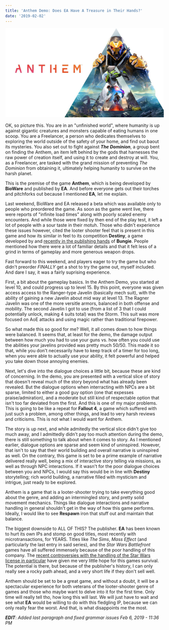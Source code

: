 ```yaml
---
title: 'Anthem Demo: Does EA Have A Treasure in Their Hands?'
date: '2019-02-02'
---
```


![Anthem Logo](../../assets/anthem-image.jpg)

OK, so picture this. You are in an "unfinished world", where humanity is up against gigantic creatures and monsters capable of eating humans in one scoop. You are a Freelancer, a person who dedicates themselves to exploring the world outside of the safety of your home, and find out baout its mysteries. You also set out to fight against ***The Dominion***, a group bent on finding the Anthem, an item left behind by the gods that harnesses the raw power of creation itself, and using it to create and destroy at will. You, as a Freelancer, are tasked with the grand mission of preventing *The Dominion* from obtaining it, ultimately helping humanity to survive on the harsh planet.

This is the premise of the game **Anthem**, which is being developed by **BioWare** and published by **EA**. And before everyone gets out their torches and pitchforks out because I mentioned **EA**, let me explain. 

Last weekend, BioWare and EA released a beta which was available only to people who preordered the game. As soon as the game went live, there were reports of "infinite load times" along with poorly scaled enemy encounters. And while those were fixed by then end of the play test, it left a lot of people with a sour taste in their motuh. Those who didn't experience these issues however, cited the looter shooter feel that is present in this game and how its similar in feel to its competition **Destiny**, a game developed by and [recently in the publishing hands][Bungie Split] of **Bungie**. People mentioned how there were a lot of familiar details and that it felt less of a grind in terms of gameplay and more generous weapon drops.

Fast forward to this weekend, and players eager to try the game but who didn't preorder *FINALLY* get a shot to try the game out, myself included. And dare I say, it was a fairly suprising experience.

First, a bit about the gameplay basics. In the Anthem Demo, you started at level 10, and could progress up to level 15. By this point, everyone was given access access to the Ranger-type Javelin (basically mech suit), with the ability of gaining a new Javelin about mid way at level 13. The Ragner Javelin was one of the more versitle armors, balanced in both offense and mobility. The second Javelin I got to use (from a list of 3 that I could potentially unlock, making 4 suits total) was the Storm. This suit was more focused on AoE attacks and using magic rather than traditional firepower. 

So what made this so good for me? Well, it all comes down to how things were balanced. It seems that, at least for the demo, the damage output between how much you had to use your guns vs. how often you could use the abilities your javelins provided was pretty much 50/50. This made it so that, while you don't necessarily have to keep track of a timer for too long, when you were able to actually use your ability, it felt powerful and helped you take down those annoying enemies.

Next, let's dive into the dialogue choices a little bit, because these are kind of concerning. In the demo, you are presented with a vertical slice of story that doesn't reveal much of the story beyond what has already been revealed. But the dialogue options when interracting with NPCs are a bit sparse, limited to either a good guy option (one that expesses praise/admiration), and a moderate but still kind of respectable option that isn't too far deviated from the first. And this is one of my major problems. This is going to be like a repeat for **Fallout 4**, a game which suffered with just such a problem, among other things, and lead to very harsh reviews and criticisms. This is not what I would want for Anthem.

The story is up next, and while admitedly the vertical slice didn't give too much away, and I admittedly didn't pay too much attention during the demo, there is still something to talk about when it comes to story. As I mentioned earlier, dialogue options are sparse and seem kind of uninspired. However, that isn't to say that their world building and overall narrative is uninspired as well. On the contrary, this game is set to be a prime example of narrative delivered really well, being a mix of interactive story telling via missions, as well as through NPC interactions. If it wasn't for the poor dialogue choices between you and NPCs, I would say this would be in line with **Destiny** storytelling; rich world building, a narrative filled with mysticism and intrigue, just ready to be explored.

Anthem is a game that is a looter-shooter trying to take everything good about the genre, and adding an intermingled story, and pretty solid movement mechanics. Things like dialogue interactions and narrative handling in general shouldn't get in the way of how this game performs. Ideally, I would like to see **Respawn** iron that stuff out and maintain that balance.

The biggest downside to ALL OF THIS? The publisher. **EA** has been known to hurt its own IPs and stomp on good titles, most recently with microtransactions, for YEARS. Titles like *The Sims*, *Mass Effect* (and particularly the last entry in said series), and the *Star Wars Battlefront* games have all suffered immensely because of the poor handling of this company. The [recent controversies with the handling of the Star Wars license in particular][EA Star Wars License] have given me very little hope for this games survival. The potential is there, but because of the publisher's history, I can only really see a rocky path ahead, and a very short life if they don't sell well.

Anthem should be set to be a great game, and without a doubt, it will be a spectacular experience for both veterans of the looter-shooter genre of games and those who maybe want to delve into it for the first time. Only time will really tell tho, how long this will last. We will just have to wait and see what **EA** would be willing to do with this fledgling IP, because we can only really fear the worst. And that, is what disappoints me the most.

***EDIT***: *Added last paragraph and fixed grammar issues Feb 6, 2019 - 11:36 PM*

[Bungie Split]: https://kotaku.com/bungie-splits-with-activision-1831651740
[EA Star Wars License]: https://www.forbes.com/sites/insertcoin/2019/01/16/ea-is-squandering-disneys-priceless-star-wars-license/